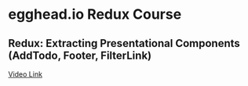 # egghead.io Redux Course

## Redux: Extracting Presentational Components (AddTodo, Footer, FilterLink)

[Video Link](https://egghead.io/lessons/javascript-redux-extracting-presentational-components-addtodo-footer-filterlink)